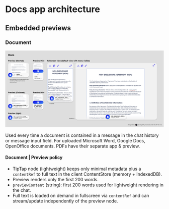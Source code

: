 # Docs app architecture

## Embedded previews

### Document

![Docs preview](../../images/apps/docs/previews/docs.png)

Used every time a document is contained in a message in the chat history or message input field.
For uploaded Microsoft Word, Google Docs, OpenOffice documents. PDFs have their separate app & preview.

#### Document | Preview policy

- TipTap node (lightweight) keeps only minimal metadata plus a `contentRef` to full text in the client ContentStore (memory + IndexedDB).
- Preview renders only the first 200 words.
- `previewContent` (string): first 200 words used for lightweight rendering in the chat.
- Full text is loaded on demand in fullscreen via `contentRef` and can stream/update independently of the preview node.
